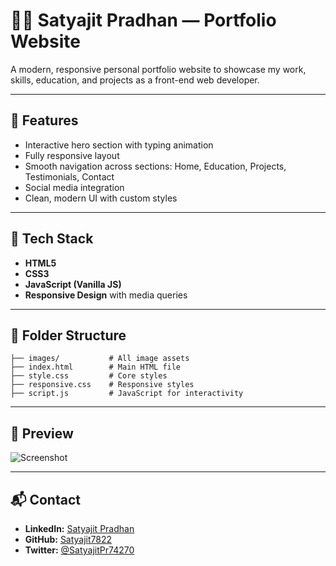 
# 🧑‍💻 Satyajit Pradhan — Portfolio Website

A modern, responsive personal portfolio website to showcase my work, skills, education, and projects as a front-end web developer.

---

## 🌟 Features

- Interactive hero section with typing animation
- Fully responsive layout
- Smooth navigation across sections: Home, Education, Projects, Testimonials, Contact
- Social media integration
- Clean, modern UI with custom styles

---

## 🔧 Tech Stack

- **HTML5**
- **CSS3**
- **JavaScript (Vanilla JS)**
- **Responsive Design** with media queries

---

## 📂 Folder Structure

```
├── images/           # All image assets
├── index.html        # Main HTML file
├── style.css         # Core styles
├── responsive.css    # Responsive styles
├── script.js         # JavaScript for interactivity
```

---

## 📸 Preview

![Screenshot](./images/Personal.png)  

---
## 📬 Contact

- **LinkedIn:** [Satyajit Pradhan](https://www.linkedin.com/in/satyajit-pradhan-06093525b/)
- **GitHub:** [Satyajit7822](https://github.com/Satyajit7822)
- **Twitter:** [@SatyajitPr74270](https://x.com/SatyajitPr74270?s=09)

